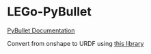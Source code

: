 # LEGo-PyBullet

[PyBullet Documentation](https://docs.google.com/document/d/10sXEhzFRSnvFcl3XxNGhnD4N2SedqwdAvK3dsihxVUA/edit?tab=t.0)

Convert from onshape to URDF using [this library](https://onshape-to-robot.readthedocs.io/en/latest/)